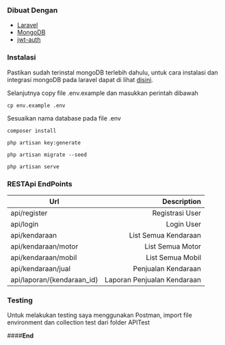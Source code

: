 ### **Dibuat Dengan**
 - [Laravel](https://laravel.com/ "Laravel")
 - [MongoDB](https://www.mongodb.com/)
 - [jwt-auth](https://github.com/tymondesigns/jwt-auth)
 
### **Instalasi**
Pastikan sudah terinstal mongoDB terlebih dahulu, untuk cara instalasi dan integrasi mongoDB pada laravel dapat di lihat [disini](https://www.mongodb.com/compatibility/mongodb-laravel-intergration).

Selanjutnya copy file .env.example dan masukkan perintah dibawah


`cp env.example .env`

Sesuaikan nama database pada file .env

`composer install`

`php artisan key:generate`

`php artisan migrate --seed`

`php artisan serve`

### **RESTApi EndPoints**
| Url      | Description |
| --------- | -----:|
| api/register | Registrasi User |
| api/login | Login User |
| api/kendaraan | List Semua Kendaraan |
| api/kendaraan/motor | List Semua Motor |
| api/kendaraan/mobil | List Semua Mobil |
| api/kendaraan/jual | Penjualan Kendaraan |
| api/laporan/{kendaraan_id} | Laporan Penjualan Kendaraan |

### **Testing**

Untuk melakukan testing saya menggunakan Postman, import file environment dan collection test dari folder APITest

####**End**